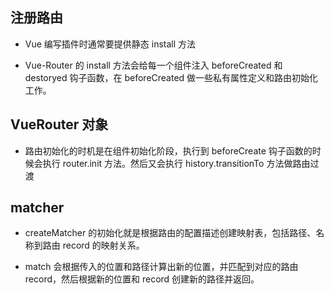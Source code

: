 ## 注册路由

- Vue 编写插件时通常要提供静态 install 方法

- Vue-Router 的 install 方法会给每一个组件注入 beforeCreated 和 destoryed 钩子函数，在 beforeCreated 做一些私有属性定义和路由初始化工作。

## VueRouter 对象

- 路由初始化的时机是在组件初始化阶段，执行到 beforeCreate 钩子函数的时候会执行 router.init 方法。然后又会执行 history.transitionTo 方法做路由过渡

## matcher

- createMatcher 的初始化就是根据路由的配置描述创建映射表，包括路径、名称到路由 record 的映射关系。

- match 会根据传入的位置和路径计算出新的位置，并匹配到对应的路由 record，然后根据新的位置和 record 创建新的路径并返回。
